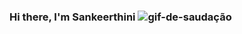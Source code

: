 ### Hi there, I'm Sankeerthini ![gif-de-saudação](https://github.com/Sankeerthini/Sankeerthini/assets/84824259/7de8b52f-46be-4ba1-ac2c-b732430d26d7)



<!--
**Sankeerthini/Sankeerthini** is a ✨ _special_ ✨ repository because its `README.md` (this file) appears on your GitHub profile.

Here are some ideas to get you started:

- 🔭 I’m currently working on ...
- 🌱 I’m currently learning ...
- 👯 I’m looking to collaborate on ...
- 🤔 I’m looking for help with ...
- 💬 Ask me about ...
- 📫 How to reach me: ...
- 😄 Pronouns: ...
- ⚡ Fun fact: ...
-->
